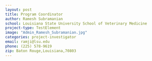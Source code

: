 ```yaml
---
layout: post
title: Program Coordinator
author: Ramesh Subramanian
school: Louisiana State University School of Veterinary Medicine
project-type: TestElement
image: "Admin_Ramesh_Subramanian.jpg"
categories: project-investigator
email: ramji@lsu.edu
phone: (225) 578-9619
zip: Baton Rouge,Louisiana,70803
---
```

<!-- name,position,school,city,state,zip,email,phone,image
,,
Ramesh Subramanian,,,,,,
Alexis White,Grant Administrator,Louisiana State University Dept. of Biological Science,Baton Rouge,Louisiana,70803,alexisw@lsu.edu,(225) 578-9683,White_Alexis.jpg
John Quebedeaux Jr.,Computer Manager,Louisiana State University Dept. of Biological Science,Baton Rouge,Louisiana,70803,johnq@lsu.edu,(225) 578-0062,Admin_John_Q.png
Nayong Kim,Computer and Information Research Scientists,Louisiana State University Center for Computation & Technology,Baton Rouge,Louisiana,70803,nykim@cct.lsu.edu,(225) 578-5486,BBC-Core/BBC-Nayong-Kim.jpg
 -->
